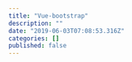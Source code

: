 ```yaml
---
title: "Vue-bootstrap"
description: ""
date: "2019-06-03T07:08:53.316Z"
categories: []
published: false
---
```



